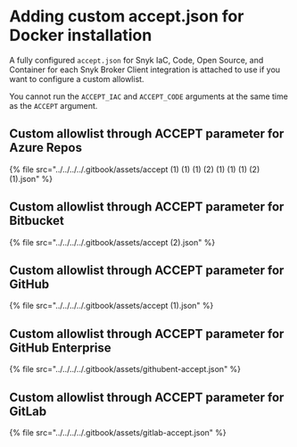 # Adding custom accept.json for Docker installation

A fully configured `accept.json` for Snyk IaC, Code, Open Source, and Container for each Snyk Broker Client integration is attached to use if you want to configure a custom allowlist.

You cannot run the `ACCEPT_IAC` and `ACCEPT_CODE` arguments at the same time as the `ACCEPT` argument.

## Custom allowlist through ACCEPT parameter for Azure Repos

{% file src="../../../../.gitbook/assets/accept (1) (1) (1) (2) (1) (1) (1) (2) (1).json" %}

## Custom allowlist through ACCEPT parameter for Bitbucket

{% file src="../../../../.gitbook/assets/accept (2).json" %}

## Custom allowlist through ACCEPT parameter for GitHub

{% file src="../../../../.gitbook/assets/accept (1).json" %}

## Custom allowlist through ACCEPT parameter for GitHub Enterprise

{% file src="../../../../.gitbook/assets/githubent-accept.json" %}

## Custom allowlist through ACCEPT parameter for GitLab

{% file src="../../../../.gitbook/assets/gitlab-accept.json" %}

##
